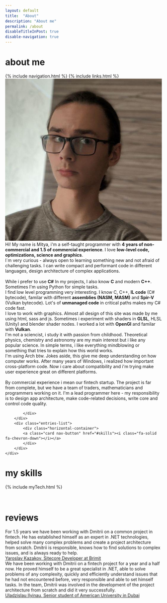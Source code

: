 ```yaml
---
layout: default
title:  "About"
description: "About me"
permalink: /about
disableTitleInPost: true
disable-navigation: true
---
```


<div class="about-page-main waypoint">
    <div class="entries-list reveal">
        <h1 class="about-page-label firedef">about me</h1>
        {% include navigation.html %}
        {% include links.html %}
        <div class="horizontal-container noHover nowrap card about-first">
            <img class="ugly-photo" src="/images/Other/dude.png" />
            <div class="about-text first">
Hi! My name is Mitya, i'm a self-taught programmer with <b>4 years of non-commercial and 1.5 of commercial experience</b>. I love <b>low-level code, optimizations, science and graphics</b>.
            </div>
        </div>
        <div class="horizontal-container noHover nowrap about-second">
            <div class="about-text second">
I`m very curious - always open to learning something new and not afraid of challenging tasks. I can write compact and performant code in different languages, design architecture of complex applications.
<br/>
<br/>
While i prefer to use <b>C#</b> In my projects, I also know <b>C</b> and modern <b>C++</b>. Sometimes I'm using Python for simple tasks.
<br/>
I find low level programming very interesting. I know C, C++, <b>IL code</b> (C# bytecode), familar with different <b>assemblies (NASM, MASM)</b> and <b>Spir-V</b> (Vulkan bytecode). Lot's of <b>unmanaged code</b> in critical paths makes my C# code fast.
<br/>
I love to work with graphics. Almost all design of this site was made by me using html, sass and js. Sometimes i experiment with shaders in <b>GLSL</b>, HLSL (Unity) and blender shader nodes. I worked a lot with <b>OpenGl</b> and familar with <b>Vulkan</b>.
<br/>
I'm not a sciencist, i study it with passion from childhood. Theoretical physics, chemistry and astronomy are my main interest but i like any popular science. In simple terms, i like everything mindblowing or something that tries to explain how this world works.
            </div>
        </div>
        <div class="horizontal-container noHover nowrap about-third">
            <div class="about-text third">
I'm using Arch btw. Jokes aside, this give me deep understanding on how computer works. After many years of Windows, i realized how important cross-platform code. Now i care about compatibility and i'm trying make user experience great on different platforms.
<br/>
<br/>
By commercial experience i mean our fintech startup. The project is far from complete, but we have a team of traders, mathematicians and programmers working on it. I'm a lead programmer here - my responsibility is to design app architecture, make code-related decisions, write core and control code quality. 

            </div>
        </div>
        <div class="entries-list">
            <div class="horizontal-container">
            <a class="card nav-button" href="#skills"><i class="fa-solid fa-chevron-down"></i></a>
            </div>
        </div>
    </div>
</div>

<div class="about-page-skills waypoint">
    <h1 id="skills" class="about-page-label skills">my skills</h1>
    <div class="entries-list reveal">      
        {% include myTech.html %}
    </div>
    <br/>
    <br/>
    <h1 class="about-page-label reviews">reviews</h1>
    <div class="entries-list reveal">      
        <div class="vertical-container nowrap card yellow review">
            <div class="review-text quote-text">
For 1.5 years we have been working with Dmitrii on a common project in fintech. He has established himself as an expert in .NET technologies, helped solve many complex problems and create a project architecture from scratch. Dmitrii is responsible, knows how to find solutions to complex issues, and is always ready to help.
            </div>
            <a class="review-text-sub" href="https://www.linkedin.com/feed/update/urn:li:activity:6968080111396937728/">
Yaroslav Kazakov, Sitecore Developer at Brimit
            </a>
        </div>
        <div class="vertical-container nowrap card yellow review">
            <div class="review-text quote-text">
We have been working with Dmitrii on a fintech project for a year and a half now. He proved himself to be a great specialist in .NET, able to solve problems of any complexity, quickly and efficiently understand issues that he had not encountered before, very responsible and able to set himself tasks. In the team, Dmitrii was involved in the development of the project architecture from scratch and did it very successfully.
            </div>
            <a class="review-text-sub" href="https://www.linkedin.com/feed/update/urn:li:activity:6977589346174418944/">
Uladzislau Ilyinau, Senior student of American University in Dubai
            </a>
        </div>
    </div>
</div>

<div class="about-page-end waypoint">
</div>